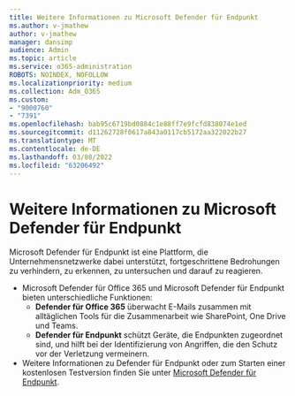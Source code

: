 ```yaml
---
title: Weitere Informationen zu Microsoft Defender für Endpunkt
ms.author: v-jmathew
author: v-jmathew
manager: dansimp
audience: Admin
ms.topic: article
ms.service: o365-administration
ROBOTS: NOINDEX, NOFOLLOW
ms.localizationpriority: medium
ms.collection: Adm_O365
ms.custom:
- "9000760"
- "7391"
ms.openlocfilehash: bab95c6719bd0884c1e88ff7e9fcfd838074e1ed
ms.sourcegitcommit: d11262728f0617a843a0117cb5172aa322022b27
ms.translationtype: MT
ms.contentlocale: de-DE
ms.lasthandoff: 03/08/2022
ms.locfileid: "63206492"
---
```

# <a name="learn-more-about-microsoft-defender-for-endpoint"></a>Weitere Informationen zu Microsoft Defender für Endpunkt

Microsoft Defender für Endpunkt ist eine Plattform, die Unternehmensnetzwerke dabei unterstützt, fortgeschrittene Bedrohungen zu verhindern, zu erkennen, zu untersuchen und darauf zu reagieren.

- Microsoft Defender für Office 365 und Microsoft Defender für Endpunkt bieten unterschiedliche Funktionen:
  - **Defender für Office 365** überwacht E-Mails zusammen mit alltäglichen Tools für die Zusammenarbeit wie SharePoint, One Drive und Teams.
  - **Defender für Endpunkt** schützt Geräte, die Endpunkten zugeordnet sind, und hilft bei der Identifizierung von Angriffen, die den Schutz vor der Verletzung vermeinern.
- Weitere Informationen zu Defender für Endpunkt oder zum Starten einer kostenlosen Testversion finden Sie unter [Microsoft Defender für Endpunkt](https://go.microsoft.com/fwlink/?linkid=2094113).
